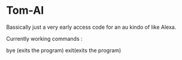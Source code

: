 # Tom-AI

Bassically just a very early access code for an au kindo of like Alexa.

Currently working commands :

bye (exits the program)
exit(exits the program)